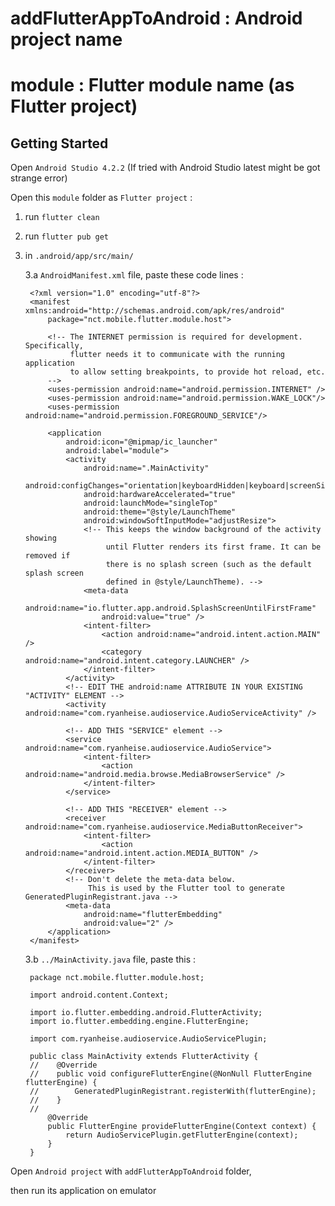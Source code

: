 # addFlutterAppToAndroid : Android project name
# module : Flutter module name (as Flutter project)

## Getting Started
Open `Android Studio 4.2.2` (If tried with Android Studio latest might be got strange error)

Open this `module` folder as `Flutter project` :
1. run `flutter clean`
2. run `flutter pub get`
3. in `.android/app/src/main/`

    3.a `AndroidManifest.xml` file, paste these code lines :
    
    
        <?xml version="1.0" encoding="utf-8"?>
        <manifest xmlns:android="http://schemas.android.com/apk/res/android"
            package="nct.mobile.flutter.module.host">
        
            <!-- The INTERNET permission is required for development. Specifically,
                 flutter needs it to communicate with the running application
                 to allow setting breakpoints, to provide hot reload, etc.
            -->
            <uses-permission android:name="android.permission.INTERNET" />
            <uses-permission android:name="android.permission.WAKE_LOCK"/>
            <uses-permission android:name="android.permission.FOREGROUND_SERVICE"/>
        
            <application
                android:icon="@mipmap/ic_launcher"
                android:label="module">
                <activity
                    android:name=".MainActivity"
                    android:configChanges="orientation|keyboardHidden|keyboard|screenSize|smallestScreenSize|locale|layoutDirection|fontScale|screenLayout|density|uiMode"
                    android:hardwareAccelerated="true"
                    android:launchMode="singleTop"
                    android:theme="@style/LaunchTheme"
                    android:windowSoftInputMode="adjustResize">
                    <!-- This keeps the window background of the activity showing
                         until Flutter renders its first frame. It can be removed if
                         there is no splash screen (such as the default splash screen
                         defined in @style/LaunchTheme). -->
                    <meta-data
                        android:name="io.flutter.app.android.SplashScreenUntilFirstFrame"
                        android:value="true" />
                    <intent-filter>
                        <action android:name="android.intent.action.MAIN" />
                        <category android:name="android.intent.category.LAUNCHER" />
                    </intent-filter>
                </activity>
                <!-- EDIT THE android:name ATTRIBUTE IN YOUR EXISTING "ACTIVITY" ELEMENT -->
                <activity android:name="com.ryanheise.audioservice.AudioServiceActivity" />
        
                <!-- ADD THIS "SERVICE" element -->
                <service android:name="com.ryanheise.audioservice.AudioService">
                    <intent-filter>
                        <action android:name="android.media.browse.MediaBrowserService" />
                    </intent-filter>
                </service>
        
                <!-- ADD THIS "RECEIVER" element -->
                <receiver android:name="com.ryanheise.audioservice.MediaButtonReceiver">
                    <intent-filter>
                        <action android:name="android.intent.action.MEDIA_BUTTON" />
                    </intent-filter>
                </receiver>
                <!-- Don't delete the meta-data below.
                     This is used by the Flutter tool to generate GeneratedPluginRegistrant.java -->
                <meta-data
                    android:name="flutterEmbedding"
                    android:value="2" />
            </application>
        </manifest>

   3.b `../MainActivity.java` file, paste this :
   
        package nct.mobile.flutter.module.host;
        
        import android.content.Context;
        
        import io.flutter.embedding.android.FlutterActivity;
        import io.flutter.embedding.engine.FlutterEngine;
        
        import com.ryanheise.audioservice.AudioServicePlugin;
        
        public class MainActivity extends FlutterActivity {
        //    @Override
        //    public void configureFlutterEngine(@NonNull FlutterEngine flutterEngine) {
        //        GeneratedPluginRegistrant.registerWith(flutterEngine);
        //    }
        //
            @Override
            public FlutterEngine provideFlutterEngine(Context context) {
                return AudioServicePlugin.getFlutterEngine(context);
            }
        }

Open `Android project` with `addFlutterAppToAndroid` folder,

then run its application on emulator